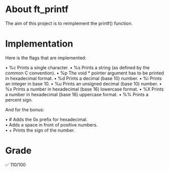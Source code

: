 # About ft_printf

The aim of this project is to reimplement the printf() function.  

# Implementation  

Here is the flags that are implemented:  

• %c Prints a single character.
• %s Prints a string (as defined by the common C convention).
• %p The void * pointer argument has to be printed in hexadecimal format.
• %d Prints a decimal (base 10) number.
• %i Prints an integer in base 10.
• %u Prints an unsigned decimal (base 10) number.
• %x Prints a number in hexadecimal (base 16) lowercase format.
• %X Prints a number in hexadecimal (base 16) uppercase format.
• %% Prints a percent sign.

And for the bonus:  

• # Adds the 0x prefix for hexadecimal.  
•   Adds a space in front of positive numbers.  
• + Prints the sign of the number.  

# Grade

✅ 110/100

